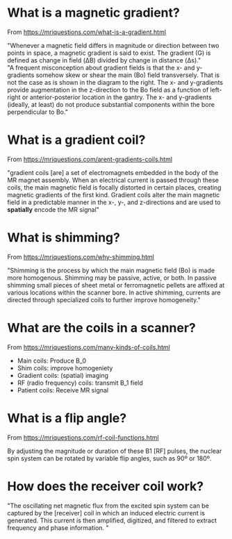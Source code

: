 # What is a magnetic gradient?

From https://mriquestions.com/what-is-a-gradient.html

"Whenever a magnetic field differs in magnitude or direction between two points in space, a magnetic gradient is said to exist.    The gradient (G) is defined as change in field (ΔB) divided by change in distance (Δs)."  
"A frequent misconception about gradient fields is that the x- and y-gradients somehow skew or shear the main (Bo) field transversely. That is not the case as is shown in the diagram to the right.  The x- and y-gradients provide augmentation in the z-direction to the Bo field as a function of left-right or anterior-posterior location in the gantry. The x- and y-gradients (ideally, at least) do not produce substantial components within the bore perpendicular to Bo."

# What is a gradient coil? 

From https://mriquestions.com/arent-gradients-coils.html

"gradient coils [are] a set of electromagnets embedded in the body of the MR magnet assembly.  When an electrical current is passed through these coils, the main magnetic field is focally distorted in certain places, creating magnetic gradients of the first kind. Gradient coils alter the main magnetic field in a predictable manner in the x-, y-, and z-directions and are used to **spatially** encode the MR signal"

# What is shimming? 

From https://mriquestions.com/why-shimming.html

"Shimming is the process by which the main magnetic field (Bo) is made more homogenous.
Shimming may be passive, active, or both. In passive shimming small pieces of sheet metal or ferromagnetic pellets are affixed at various locations within the scanner bore. In active shimming, currents are directed through specialized coils to further improve homogeneity."

# What are the coils in a scanner? 

From https://mriquestions.com/many-kinds-of-coils.html

- Main coils: Produce B_0  
- Shim coils:  improve homogeniety
- Gradient coils: (spatial) imaging  
- RF (radio frequency) coils: transmit B_1 field  
- Patient coils: Receive MR signal

# What is a flip angle? 

From https://mriquestions.com/rf-coil-functions.html

By adjusting the magnitude or duration of these B1 [RF] pulses, the nuclear spin system can be rotated by variable flip angles, such as 90º or 180º.

# How does the receiver coil work?

"The oscillating net magnetic flux from the excited spin system can be captured by the [receiver] coil in which an induced electric current is generated.  This current is then amplified, digitized, and filtered to extract frequency and phase information. "